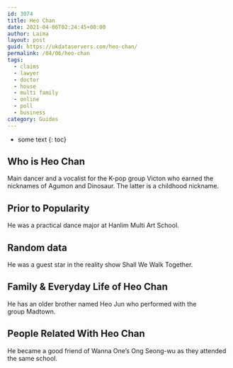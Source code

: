 ```yaml
---
id: 3074
title: Heo Chan
date: 2021-04-06T02:24:45+00:00
author: Laima
layout: post
guid: https://ukdataservers.com/heo-chan/
permalink: /04/06/heo-chan
tags:
  - claims
  - lawyer
  - doctor
  - house
  - multi family
  - online
  - poll
  - business
category: Guides
---
```


* some text
{: toc}


## Who is Heo Chan
                  
                  
                  
Main dancer and a vocalist for the K-pop group Victon who earned the nicknames of Agumon and Dinosaur. The latter is a childhood nickname. 
                  
              
            
              
            
                
                
                
## Prior to Popularity
                  
                  
                  
He was a practical dance major at Hanlim Multi Art School.
                  
              
            
              
            
                
                
                
## Random data
                  
                  
                  
He was a guest star in the reality show Shall We Walk Together.
                  
              
            
              
            
                
                
                
## Family & Everyday Life of Heo Chan
                  
                  
                  
He has an older brother named Heo Jun who performed with the group Madtown.
                  
              
            
              
            
                
                
                
## People Related With Heo Chan
                  
                  
                  
He became a good friend of Wanna One&#8217;s Ong Seong-wu as they attended the same school.
                  
              
            
              
            
                
              
            
              
              
            
            
              
            
          
          
          